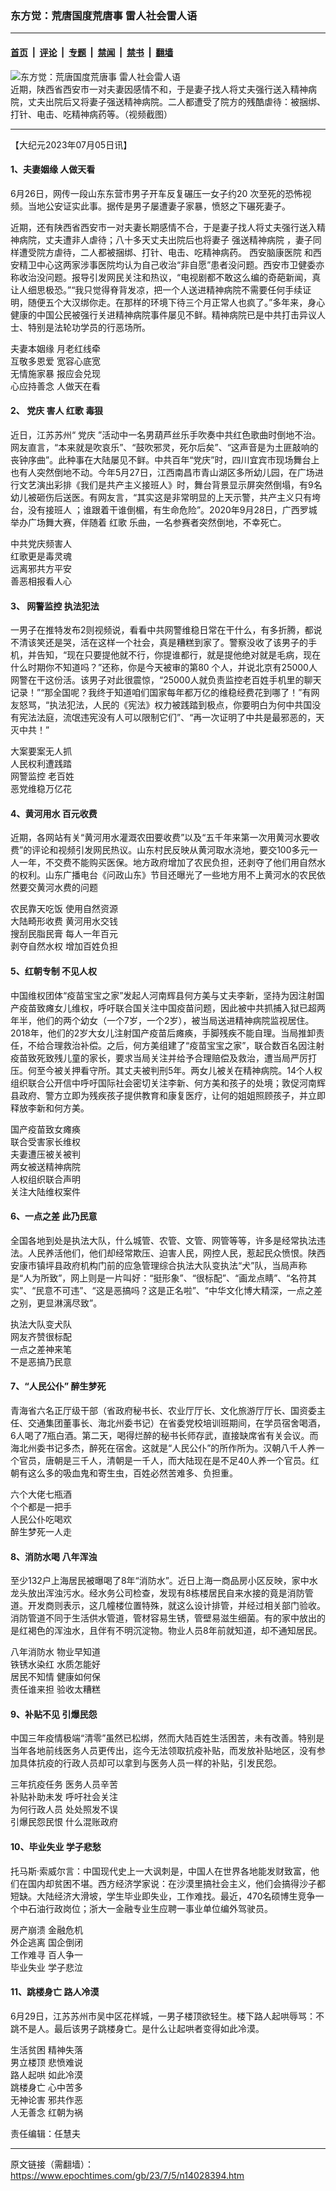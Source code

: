### 东方觉：荒唐国度荒唐事 雷人社会雷人语

---

#### [首页](../../../..?n14028394) &nbsp;|&nbsp; [评论](../../../../../epoch-comment?n14028394) &nbsp;|&nbsp; [专题](../../../../../epoch-special?n14028394) &nbsp;|&nbsp; [禁闻](../../../../../epoch-news?n14028394) &nbsp;|&nbsp; [禁书](../../../../../books?n14028394) &nbsp;|&nbsp; [翻墙](https://github.com/gfw-breaker/nogfw/blob/master/README.md?n14028394)


<div><img alt="东方觉：荒唐国度荒唐事 雷人社会雷人语" class="attachment-djy_600_400 size-djy_600_400 wp-post-image" src="https://i.epochtimes.com/assets/uploads/2023/06/id14023806-0731602b2366ddee901537e88763d189-600x400.jpg"/>
<div class="caption">
 近期，陕西省西安市一对夫妻因感情不和，于是妻子找人将丈夫强行送入精神病院，丈夫出院后又将妻子强送精神病院。二人都遭受了院方的残酷虐待：被捆绑、打针、电击、吃精神病药等。（视频截图）
</div></div><hr/><div class="post_content" id="artbody" itemprop="articleBody">
 <!-- article content begin -->
 <p>
  【大纪元2023年07月05日讯】
 </p>
 <h4>
  1、夫妻姻缘 人做天看
 </h4>
 <p>
  6月26日，网传一段山东东营市男子开车反复碾压一女子约20 次至死的恐怖视频。当地公安证实此事。据传是男子屡遭妻子家暴，愤怒之下碾死妻子。
 </p>
 <p>
  近期，还有陕西省西安市一对夫妻长期感情不合，于是妻子找人将丈夫强行送入精神病院，丈夫遭非人虐待；八十多天丈夫出院后也将妻子
  <ok href="https://www.epochtimes.com/gb/tag/%E5%BC%BA%E9%80%81%E7%B2%BE%E7%A5%9E%E7%97%85%E9%99%A2.html">
   强送精神病院
  </ok>
  ，妻子同样遭受院方虐待，二人都被捆绑、打针、电击、吃精神病药。
  <ok href="https://www.epochtimes.com/gb/tag/%E8%A5%BF%E5%AE%89%E8%84%91%E5%BA%B7%E5%8C%BB%E9%99%A2.html">
   西安脑康医院
  </ok>
  和西安精卫中心这两家涉事医院均认为自己收治“非自愿”患者没问题。西安市卫健委亦称收治没问题。报导引发网民关注和热议，“电视剧都不敢这么编的奇葩新闻，真让人细思极恐。”“我只觉得脊背发凉，把一个人送进精神病院不需要任何手续证明，随便五个大汉绑你走。在那样的环境下待三个月正常人也疯了。”多年来，身心健康的中国公民被强行关进精神病院事件屡见不鲜。精神病院已是中共打击异议人士、特别是法轮功学员的行恶场所。
 </p>
 <p>
  夫妻本姻缘 月老红线牵
  <br/>
  互敬多恩爱 宽容心底宽
  <br/>
  无情施家暴 报应会兑现
  <br/>
  心应持善念 人做天在看
 </p>
 <h4>
  2、
  <ok href="https://www.epochtimes.com/gb/tag/%E5%85%9A%E5%BA%86.html">
   党庆
  </ok>
  害人
  <ok href="https://www.epochtimes.com/gb/tag/%E7%BA%A2%E6%AD%8C.html">
   红歌
  </ok>
  毒狠
 </h4>
 <p>
  近日，江苏苏州“
  <ok href="https://www.epochtimes.com/gb/tag/%E5%85%9A%E5%BA%86.html">
   党庆
  </ok>
  ”活动中一名男葫芦丝乐手吹奏中共红色歌曲时倒地不治。网友直言，“本来就是吹哀乐”、“鼓吹邪灵，死尔后矣”、“这声音是为土匪敲响的丧钟序曲”。此种事在大陆屡见不鲜。中共百年“党庆”时，四川宜宾市现场舞台上也有人突然倒地不动。今年5月27日，江西南昌市青山湖区多所幼儿园，在广场进行文艺演出彩排《我们是共产主义接班人》时，舞台背景显示屏突然倒塌，有9名幼儿被砸伤后送医。有网友言，“其实这是非常明显的上天示警，共产主义只有垮台，没有接班人 ；谁跟着干谁倒楣，有生命危险”。2020年9月28日，广西罗城举办广场舞大赛，伴随着
  <ok href="https://www.epochtimes.com/gb/tag/%E7%BA%A2%E6%AD%8C.html">
   红歌
  </ok>
  乐曲，一名参赛者突然倒地，不幸死亡。
 </p>
 <p>
  中共党庆频害人
  <br/>
  红歌更是毒灵魂
  <br/>
  远离邪共方平安
  <br/>
  善恶相报看人心
 </p>
 <h4>
  3、
  <ok href="https://www.epochtimes.com/gb/tag/%E7%BD%91%E8%AD%A6%E7%9B%91%E6%8E%A7.html">
   网警监控
  </ok>
  执法犯法
 </h4>
 <p>
  一男子在推特发布2则视频说，看看中共网警维稳日常在干什么，有多折腾，都说不清该笑还是哭，活在这样一个社会，真是糟糕到家了。警察没收了该男子的手机，并告知，“现在只要提他就不行，你提谁都行，就是提他绝对就是毛病，现在什么时期你不知道吗？”还称，你是今天被审的第80 个人，并说北京有25000人网警在干这份活。该男子对此很震惊，“25000人就负责监控老百姓手机里的聊天记录！”“那全国呢？我终于知道咱们国家每年都万亿的维稳经费花到哪了！”有网友怒骂，“执法犯法，人民的《宪法》权力被践踏到极点，你要明白为何中共国没有宪法法庭，流氓违宪没有人可以限制它们”、“再一次证明了中共是最邪恶的，天灭中共！”
 </p>
 <p>
  大案要案无人抓
  <br/>
  人民权利遭践踏
  <br/>
  <ok href="https://www.epochtimes.com/gb/tag/%E7%BD%91%E8%AD%A6%E7%9B%91%E6%8E%A7.html">
   网警监控
  </ok>
  老百姓
  <br/>
  恶党维稳万亿花
 </p>
 <h4>
  4、黄河用水 百元收费
 </h4>
 <p>
  近期，各网站有关“黄河用水灌溉农田要收费”以及“五千年来第一次用黄河水要收费”的评论和视频引发网民热议。山东村民反映从黄河取水浇地，要交100多元一人一年，不交费不能购买医保。地方政府增加了农民负担，还剥夺了他们用自然水的权利。山东广播电台《问政山东》节目还曝光了一些地方用不上黄河水的农民依然要交黄河水费的问题
 </p>
 <p>
  农民靠天吃饭 使用自然资源
  <br/>
  大陆畸形收费 黄河用水交钱
  <br/>
  搜刮民脂民膏 每人一年百元
  <br/>
  剥夺自然水权 增加百姓负担
 </p>
 <h4>
  5、红朝专制 不见人权
 </h4>
 <p>
  中国维权团体“疫苗宝宝之家”发起人河南辉县何方美与丈夫李新，坚持为因注射国产疫苗致瘫女儿维权，呼吁联合国关注中国疫苗问题，因此被中共抓捕入狱已超两年半，他们的两个幼女（一个7岁，一个2岁），被当局送进精神病院监视居住。2018年，他们的2岁大女儿注射国产疫苗后瘫痪，手脚残疾不能自理。当局推卸责任，不给合理救治补偿。之后，何方美组建了“疫苗宝宝之家”，联合数百名因注射疫苗致死致残儿童的家长，要求当局关注并给予合理赔偿及救治，遭当局严厉打压。何至今被关押看守所。其丈夫被判刑5年。两女儿被关在精神病院。14个人权组织联合公开信中呼吁国际社会密切关注李新、何方美和孩子的处境；敦促河南辉县政府、警方立即为残疾孩子提供教育和康复医疗，让何的姐姐照顾孩子，并立即释放李新和何方美。
 </p>
 <p>
  国产疫苗致女瘫痪
  <br/>
  联合受害家长维权
  <br/>
  夫妻遭压被关被判
  <br/>
  两女被送精神病院
  <br/>
  人权组织联合声明
  <br/>
  关注大陆维权案件
 </p>
 <h4>
  6、一点之差 此乃民意
 </h4>
 <p>
  全国各地到处是执法大队，什么城管、农管、文管、网管等等，许多是经常执法违法。人民养活他们，他们却经常欺压、迫害人民，网控人民，惹起民众愤恨。陕西安康市镇坪县政府机构门前的应急管理综合执法大队变执法“犬”队，当局声称是“人为所致”，网上则是一片叫好：“挺形象”、“很标配”、“画龙点睛”、“名符其实”、“民意不可违”、“这是恶搞吗？这是正名啦”、“中华文化博大精深，一点之差之别，更显淋漓尽致”。
 </p>
 <p>
  执法大队变犬队
  <br/>
  网友齐赞很标配
  <br/>
  一点之差神来笔
  <br/>
  不是恶搞乃民意
 </p>
 <h4>
  7、“人民公仆” 醉生梦死
 </h4>
 <p>
  青海省六名正厅级干部（省政府秘书长、农业厅厅长、文化旅游厅厅长、国资委主任、交通集团董事长、海北州委书记）在省委党校培训班期间，在学员宿舍喝酒，6人喝了7瓶白酒。第二天，喝得烂醉的秘书长师存武，直接缺席省有关会议。而海北州委书记多杰，醉死在宿舍。这就是“人民公仆”的所作所为。汉朝八千人养一个官员，唐朝是三千人，清朝是一千人，而大陆现在是不足40人养一个官员。红朝有这么多的吸血鬼和寄生虫，百姓必然苦难多、负担重。
 </p>
 <p>
  六个大佬七瓶酒
  <br/>
  个个都是一把手
  <br/>
  人民公仆吃喝欢
  <br/>
  醉生梦死一人走
 </p>
 <h4>
  8、消防水喝 八年浑浊
 </h4>
 <p>
  至少132户上海居民被曝喝了8年“消防水”。近日上海一商品房小区反映，家中水龙头放出浑浊污水。经水务公司检查，发现有8栋楼居民自来水接的竟是消防管道。开发商则表示，这几幢楼位置特殊，就这么设计排管，并经过相关部门验收。消防管道不同于生活供水管道，管材容易生锈，管壁易滋生细菌。有的家中放出的是红褐色的浑浊水，且伴有不明沉淀物。物业人员8年前就知道，却不通知居民。
 </p>
 <p>
  八年消防水 物业早知道
  <br/>
  铁锈水染红 水质怎能好
  <br/>
  居民不知情 健康如何保
  <br/>
  责任谁来担 验收太糟糕
 </p>
 <h4>
  9、补贴不见 引爆民怨
 </h4>
 <p>
  中国三年疫情极端“清零”虽然已松绑，然而大陆百姓生活困苦，未有改善。特别是当年各地前线医务人员更传出，迄今无法领取抗疫补贴，而发放补贴地区，没有参加具体抗疫的行政人员却可以拿到与医务人员一样的补贴，引发民怨。
 </p>
 <p>
  三年抗疫任务 医务人员辛苦
  <br/>
  补贴补助未发 呼吁社会关注
  <br/>
  为何行政人员 处处照发不误
  <br/>
  引爆民怨民恨 什么混账政府
 </p>
 <h4>
  10、毕业失业 学子悲愁
 </h4>
 <p>
  托马斯·索威尔言：中国现代史上一大讽刺是，中国人在世界各地能发财致富，他们在国内却贫困不堪。西方经济学家说：在沙漠里搞社会主义，他们会搞得沙子都短缺。大陆经济大滑坡，学生毕业即失业，工作难找。最近，470名硕博生竞争一个中石油行政岗位；浙大一金融专业生应聘一事业单位编外驾驶员。
 </p>
 <p>
  房产崩溃 金融危机
  <br/>
  外企逃离 国企倒闭
  <br/>
  工作难寻 百人争一
  <br/>
  毕业失业 学子悲泣
 </p>
 <h4>
  11、跳楼身亡 路人冷漠
 </h4>
 <p>
  6月29日，江苏苏州市吴中区花样城，一男子楼顶欲轻生。楼下路人起哄辱骂：不跳不是人。最后该男子跳楼身亡。是什么让起哄者变得如此冷漠。
 </p>
 <p>
  生活贫困 精神失落
  <br/>
  男立楼顶 悲愤难说
  <br/>
  路人起哄 如此冷漠
  <br/>
  跳楼身亡 心中苦多
  <br/>
  无神论害 邪共作恶
  <br/>
  人无善念 红朝为祸
 </p>
 <p>
  责任编辑：任慧夫
 </p>
 <!-- article content end -->
 <div id="below_article_ad">
 </div>
</div>


---

原文链接（需翻墙）：https://www.epochtimes.com/gb/23/7/5/n14028394.htm
